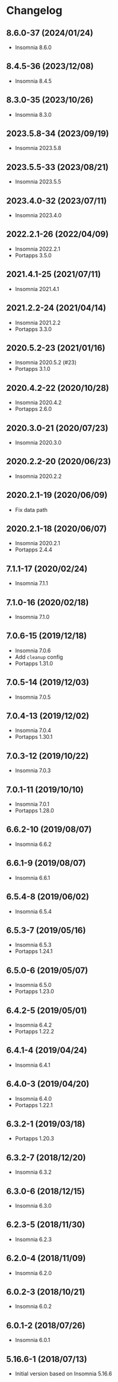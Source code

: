 # Changelog

## 8.6.0-37 (2024/01/24)

* Insomnia 8.6.0

## 8.4.5-36 (2023/12/08)

* Insomnia 8.4.5

## 8.3.0-35 (2023/10/26)

* Insomnia 8.3.0

## 2023.5.8-34 (2023/09/19)

* Insomnia 2023.5.8

## 2023.5.5-33 (2023/08/21)

* Insomnia 2023.5.5

## 2023.4.0-32 (2023/07/11)

* Insomnia 2023.4.0

## 2022.2.1-26 (2022/04/09)

* Insomnia 2022.2.1
* Portapps 3.5.0

## 2021.4.1-25 (2021/07/11)

* Insomnia 2021.4.1

## 2021.2.2-24 (2021/04/14)

* Insomnia 2021.2.2
* Portapps 3.3.0

## 2020.5.2-23 (2021/01/16)

* Insomnia 2020.5.2 (#23)
* Portapps 3.1.0

## 2020.4.2-22 (2020/10/28)

* Insomnia 2020.4.2
* Portapps 2.6.0

## 2020.3.0-21 (2020/07/23)

* Insomnia 2020.3.0

## 2020.2.2-20 (2020/06/23)

* Insomnia 2020.2.2

## 2020.2.1-19 (2020/06/09)

* Fix data path

## 2020.2.1-18 (2020/06/07)

* Insomnia 2020.2.1
* Portapps 2.4.4

## 7.1.1-17 (2020/02/24)

* Insomnia 7.1.1

## 7.1.0-16 (2020/02/18)

* Insomnia 7.1.0

## 7.0.6-15 (2019/12/18)

* Insomnia 7.0.6
* Add `cleanup` config
* Portapps 1.31.0

## 7.0.5-14 (2019/12/03)

* Insomnia 7.0.5

## 7.0.4-13 (2019/12/02)

* Insomnia 7.0.4
* Portapps 1.30.1

## 7.0.3-12 (2019/10/22)

* Insomnia 7.0.3

## 7.0.1-11 (2019/10/10)

* Insomnia 7.0.1
* Portapps 1.28.0

## 6.6.2-10 (2019/08/07)

* Insomnia 6.6.2

## 6.6.1-9 (2019/08/07)

* Insomnia 6.6.1

## 6.5.4-8 (2019/06/02)

* Insomnia 6.5.4

## 6.5.3-7 (2019/05/16)

* Insomnia 6.5.3
* Portapps 1.24.1

## 6.5.0-6 (2019/05/07)

* Insomnia 6.5.0
* Portapps 1.23.0

## 6.4.2-5 (2019/05/01)

* Insomnia 6.4.2
* Portapps 1.22.2

## 6.4.1-4 (2019/04/24)

* Insomnia 6.4.1

## 6.4.0-3 (2019/04/20)

* Insomnia 6.4.0
* Portapps 1.22.1

## 6.3.2-1 (2019/03/18)

* Portapps 1.20.3

## 6.3.2-7 (2018/12/20)

* Insomnia 6.3.2

## 6.3.0-6 (2018/12/15)

* Insomnia 6.3.0

## 6.2.3-5 (2018/11/30)

* Insomnia 6.2.3

## 6.2.0-4 (2018/11/09)

* Insomnia 6.2.0

## 6.0.2-3 (2018/10/21)

* Insomnia 6.0.2

## 6.0.1-2 (2018/07/26)

* Insomnia 6.0.1

## 5.16.6-1 (2018/07/13)

* Initial version based on Insomnia 5.16.6
